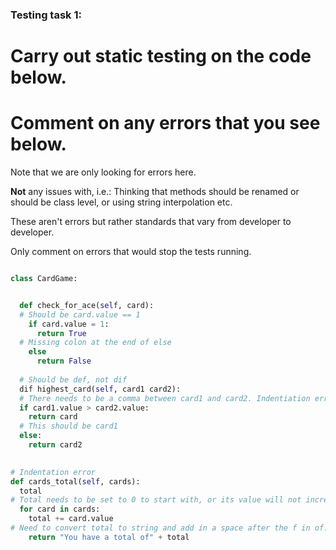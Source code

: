 ### Testing task 1:

# Carry out static testing on the code below.
# Comment on any errors that you see below.

Note that we are only looking for errors here.

**Not** any issues with, i.e.: 
Thinking that methods should be renamed or should be class level, or using string interpolation etc. 

These aren't errors but rather standards that vary from developer to developer. 

Only comment on errors that would stop the tests running.

```python

class CardGame:


  def check_for_ace(self, card):
  # Should be card.value == 1
    if card.value = 1:
      return True
  # Missing colon at the end of else
    else
      return False
  
  # Should be def, not dif
  dif highest_card(self, card1 card2):
  # There needs to be a comma between card1 and card2. Indentiation error.
  if card1.value > card2.value:
    return card
  # This should be card1
  else:
    return card2
  

# Indentation error
def cards_total(self, cards):
  total
# Total needs to be set to 0 to start with, or its value will not increment as we iterate over the list
  for card in cards:
    total += card.value
# Need to convert total to string and add in a space after the f in of. Indentation error for return."
    return "You have a total of" + total
  
```

